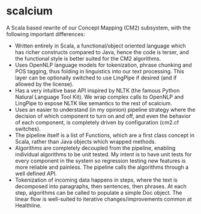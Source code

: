 scalcium
========

A Scala based rewrite of our Concept Mapping (CM2) subsystem, with the following important differences:

+ Written entirely in Scala, a functional/object oriented language which has richer constructs compared to Java, hence the code is terser, and the functional style is better suited for the CM2 algorithms.
+ Uses OpenNLP language models for tokenization, phrase chunking and POS tagging, thus folding in linguistics into our text processing. This layer can be optionally switched to use LingPipe if desired (and if allowed by the license).
+ Has a very intuitive base API inspired by NLTK (the famous Python Natural Language Tool Kit). We wrap complex calls to OpenNLP and LingPipe to expose NLTK like semantics to the rest of scalcium.
+ Uses an easier to understand (in my opinion) pipeline strategy where the decision of which component to turn on and off, and even the behavior of each component, is completely driven by configuration (cm2.cf switches).
+ The pipeline itself is a list of Functions, which are a first class concept in Scala, rather than Java objects which wrapped methods.
+ Algorithms are completely decoupled from the pipeline, enabling individual algorithms to be unit tested. My intent is to have unit tests for every component in the system so regression testing new features is more reliable and painless. The pipeline calls the algorithms through a well defined API.
+ Tokenization of incoming data happens in steps, where the text is decomposed into paragraphs, then sentences, then phrases. At each step, algorithms can be called to populate a simple Doc object. The linear flow is well-suited to iterative changes/improvements common at Healthline.

